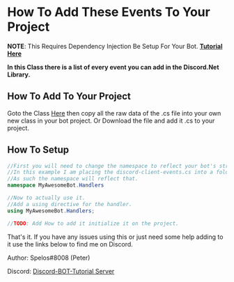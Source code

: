 # How To Add These Events To Your Project

__NOTE__: This Requires Dependency Injection Be Setup For Your Bot. **[Tutorial Here](https://www.youtube.com/watch?v=ww6Dn0O70VA)**

**In this Class there is a list of every event you can add in the Discord.Net Library.**

## How To Add To Your Project

Goto the Class [Here](discord-client-events.cs) then copy all the raw data of the .cs file into your own new class in your bot project. Or Download the file and add it .cs to your project.

## How To Setup

```cs
//First you will need to change the namespace to reflect your bot's structure.
//In this example I am placing the discord-client-events.cs into a folder named Handlers.
//As such the namespace will reflect that.
namespace MyAwesomeBot.Handlers
```

```cs
//Now to actually use it.
//Add a using directive for the handler.
using MyAwesomeBot.Handlers;
```

```cs
//TODO: Add How to add it initialize it on the project.
```

That's it. If you have any issues using this or just need some help adding to it use the links below to find me on Discord.

Author: Spelos#8008 (Peter)

Discord:  [Discord-BOT-Tutorial Server](https://discord.gg/cGhEZuk)